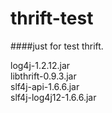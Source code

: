 # thrift-test
####just for test thrift.

 
log4j-1.2.12.jar<br>
libthrift-0.9.3.jar<br>
slf4j-api-1.6.6.jar<br>
slf4j-log4j12-1.6.6.jar
